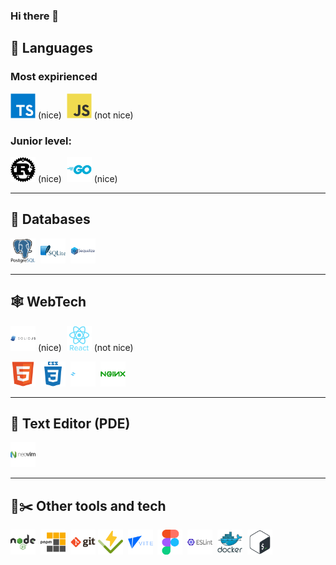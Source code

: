 ### Hi there 👋

## 👅 Languages
<div>
  
  ### Most expirienced
  <img src="https://github.com/devicons/devicon/blob/master/icons/typescript/typescript-original.svg" title="typescript" alt="typescript" width="40" height="40"/>&nbsp;(nice)&nbsp;
  <img src="https://github.com/devicons/devicon/blob/master/icons/javascript/javascript-original.svg" title="JavaScript" alt="JavaScript" width="40" height="40"/>&nbsp;(not nice)&nbsp;
  
  ### Junior level:
  <img src="https://github.com/devicons/devicon/blob/master/icons/rust/rust-original.svg" title="rust" alt="NodeJS" width="40" height="40"/>&nbsp;(nice)&nbsp;
  <img src="https://github.com/devicons/devicon/blob/master/icons/go/go-original-wordmark.svg" title="go" alt="go" width="40" height="40"/>&nbsp;(nice)
</div>

---

## 🐘 Databases
<div>
  <img src="https://github.com/devicons/devicon/blob/master/icons/postgresql/postgresql-original-wordmark.svg" title="postgresql" alt="postgresql" width="40" height="40"/>&nbsp;
  <img src="https://github.com/devicons/devicon/blob/master/icons/sqlite/sqlite-original-wordmark.svg" title="sqlite" alt="sqlite" width="40" height="40"/>&nbsp;
  <img src="https://github.com/devicons/devicon/blob/master/icons/sequelize/sequelize-original-wordmark.svg" title="sequelize" alt="sequelize" width="40" height="40"/>
</div>

---

## 🕸 WebTech
<div>
  <img src="https://github.com/devicons/devicon/blob/master/icons/solidjs/solidjs-original-wordmark.svg" title="solidjs" alt="solidjs" width="40" height="40"/>&nbsp;(nice)&nbsp;
  <img src="https://github.com/devicons/devicon/blob/master/icons/react/react-original-wordmark.svg" title="React" alt="React" width="40" height="40"/>&nbsp;(not nice)&nbsp;

  <img src="https://github.com/devicons/devicon/blob/master/icons/html5/html5-original.svg" title="HTML5" alt="HTML" width="40" height="40"/>&nbsp;
  <img src="https://github.com/devicons/devicon/blob/master/icons/css3/css3-plain-wordmark.svg"  title="CSS3" alt="CSS" width="40" height="40"/>&nbsp;
  <img src="https://github.com/devicons/devicon/blob/master/icons/tailwindcss/tailwindcss-original-wordmark.svg" title="tailwindcss" alt="tailwindcss" width="40" height="40"/>&nbsp;
  <img src="https://github.com/devicons/devicon/blob/master/icons/nginx/nginx-original.svg" title="nginx" alt="nginx" width="40" height="40"/>&nbsp;
</div>

---

## 📝 Text Editor (PDE)
<div>
  <img src="https://github.com/devicons/devicon/blob/master/icons/neovim/neovim-original-wordmark.svg" title="neovim" alt="neovim" width="40" height="40"/>
</div>

---

## 🧮✂️ Other tools and tech
<div>
  <img src="https://github.com/devicons/devicon/blob/master/icons/nodejs/nodejs-original-wordmark.svg" title="NodeJS" alt="NodeJS" height="40"/>&nbsp;
  <img src="https://github.com/devicons/devicon/blob/master/icons/pnpm/pnpm-original-wordmark.svg" title="pnpm" alt="pnpm" height="40"/>&nbsp;
  <img src="https://github.com/devicons/devicon/blob/master/icons/git/git-original-wordmark.svg" title="Git" alt="Git" height="40"/>
  <img src="https://github.com/devicons/devicon/blob/master/icons/vitest/vitest-original.svg" title="vitest" alt="vitest" height="40"/>&nbsp;
  <img src="https://github.com/devicons/devicon/blob/master/icons/vite/vite-original-wordmark.svg" title="vite" alt="vite" height="40"/>&nbsp;
  <img src="https://github.com/devicons/devicon/blob/master/icons/figma/figma-original.svg" title="figma" alt="figma" height="40"/>&nbsp;
  <img src="https://github.com/devicons/devicon/blob/master/icons/eslint/eslint-original-wordmark.svg" title="eslint" alt="eslint" height="40"/>&nbsp;
  <img src="https://github.com/devicons/devicon/blob/master/icons/docker/docker-original-wordmark.svg" title="Docker" alt="Docker" height="40"/>&nbsp;
  <img src="https://github.com/devicons/devicon/blob/master/icons/bash/bash-original.svg" title="bash" alt="bash" height="40"/>&nbsp;
</div>
